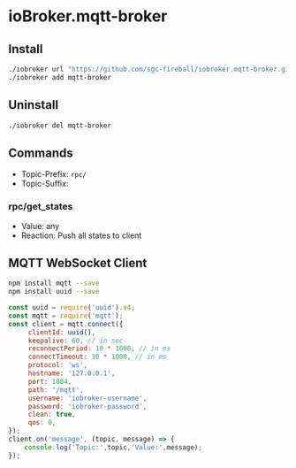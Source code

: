 # ioBroker.mqtt-broker

## Install
```bash
./iobroker url "https://github.com/sgc-fireball/iobroker.mqtt-broker.git"
./iobroker add mqtt-broker
```

## Uninstall
```bash
./iobroker del mqtt-broker
```

## Commands
- Topic-Prefix: `rpc/`
- Topic-Suffix: <command>

### rpc/get_states
- Value: any
- Reaction: Push all states to client

## MQTT WebSocket Client
```bash
npm install mqtt --save
npm install uuid --save
```
```javascript
const uuid = require('uuid').v4;
const mqtt = require('mqtt');
const client = mqtt.connect({
     clientId: uuid(),
     keepalive: 60, // in sec
     reconnectPeriod: 10 * 1000, // in ms
     connectTimeout: 10 * 1000, // in ms
     protocol: 'ws',
     hostname: '127.0.0.1',
     port: 1884,
     path: '/mqtt',
     username: 'iobroker-username',
     password: 'iobroker-password',
     clean: true,
     qos: 0,
});
client.on('message', (topic, message) => {
    console.log('Topic:',topic,'Value:',message);
});
```
